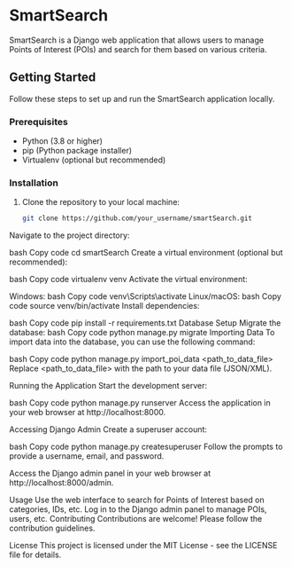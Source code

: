 # SmartSearch

SmartSearch is a Django web application that allows users to manage Points of Interest (POIs) and search for them based on various criteria.

## Getting Started

Follow these steps to set up and run the SmartSearch application locally.

### Prerequisites

- Python (3.8 or higher)
- pip (Python package installer)
- Virtualenv (optional but recommended)

### Installation

1. Clone the repository to your local machine:
   ```bash
   git clone https://github.com/your_username/smartSearch.git
Navigate to the project directory:

bash
Copy code
cd smartSearch
Create a virtual environment (optional but recommended):

bash
Copy code
virtualenv venv
Activate the virtual environment:

Windows:
bash
Copy code
venv\Scripts\activate
Linux/macOS:
bash
Copy code
source venv/bin/activate
Install dependencies:

bash
Copy code
pip install -r requirements.txt
Database Setup
Migrate the database:
bash
Copy code
python manage.py migrate
Importing Data
To import data into the database, you can use the following command:

bash
Copy code
python manage.py import_poi_data <path_to_data_file>
Replace <path_to_data_file> with the path to your data file (JSON/XML).

Running the Application
Start the development server:

bash
Copy code
python manage.py runserver
Access the application in your web browser at http://localhost:8000.

Accessing Django Admin
Create a superuser account:

bash
Copy code
python manage.py createsuperuser
Follow the prompts to provide a username, email, and password.

Access the Django admin panel in your web browser at http://localhost:8000/admin.

Usage
Use the web interface to search for Points of Interest based on categories, IDs, etc.
Log in to the Django admin panel to manage POIs, users, etc.
Contributing
Contributions are welcome! Please follow the contribution guidelines.

License
This project is licensed under the MIT License - see the LICENSE file for details.